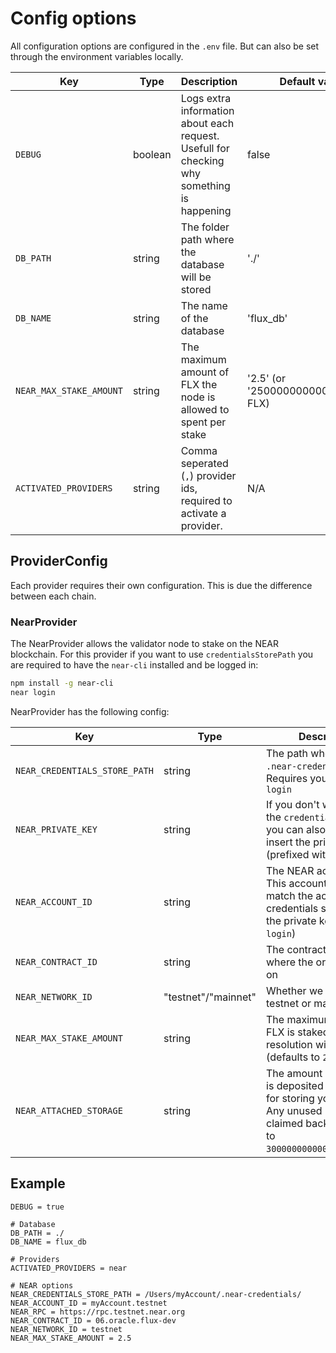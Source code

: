 # Config options

All configuration options are configured in the `.env` file. But can also be set through the environment variables locally.

|Key|Type|Description|Default value|
|---|---|---|---|
|`DEBUG`| boolean | Logs extra information about each request. Usefull for checking why something is happening | false|
|`DB_PATH` | string | The folder path where the database will be stored | './'|
|`DB_NAME` | string | The name of the database | 'flux_db'|
|`NEAR_MAX_STAKE_AMOUNT` | string | The maximum amount of FLX the node is allowed to spent per stake | '2.5' (or '2500000000000000000' FLX)|
|`ACTIVATED_PROVIDERS` | string | Comma seperated (`,`) provider ids, required to activate a provider. | N/A


## ProviderConfig

Each provider requires their own configuration. This is due the difference between each chain.

### NearProvider

The NearProvider allows the validator node to stake on the NEAR blockchain. For this provider if you want to use `credentialsStorePath` you are required to have the `near-cli` installed and be logged in:

```Bash
npm install -g near-cli
near login
```

NearProvider has the following config:

|Key|Type|Description
|---|---|---|
|`NEAR_CREDENTIALS_STORE_PATH` | string | The path where the `.near-credentials` live. Requires you to use `near login`
|`NEAR_PRIVATE_KEY` | string | If you don't want to use the `credentialsStorePath` you can also directly insert the private key (prefixed with `ed25519:`)
|`NEAR_ACCOUNT_ID` | string | The NEAR account id. This account id should match the account for the credentials store path or the private key  (`near login`)
|`NEAR_CONTRACT_ID` | string | The contract account id where the oracle is living on
|`NEAR_NETWORK_ID` | "testnet"/"mainnet" | Whether we are on testnet or mainnet
|`NEAR_MAX_STAKE_AMOUNT` | string | The maximum amount of FLX is staked for each resolution window (defaults to `2.5`) |
|`NEAR_ATTACHED_STORAGE`| string | The amount of NEAR that is deposited to the oracle for storing your stakes. Any unused NEAR can be claimed back. (defaults to `30000000000000000000000`)

## Example

```text
DEBUG = true

# Database
DB_PATH = ./
DB_NAME = flux_db

# Providers
ACTIVATED_PROVIDERS = near

# NEAR options
NEAR_CREDENTIALS_STORE_PATH = /Users/myAccount/.near-credentials/
NEAR_ACCOUNT_ID = myAccount.testnet
NEAR_RPC = https://rpc.testnet.near.org
NEAR_CONTRACT_ID = 06.oracle.flux-dev
NEAR_NETWORK_ID = testnet
NEAR_MAX_STAKE_AMOUNT = 2.5
```
